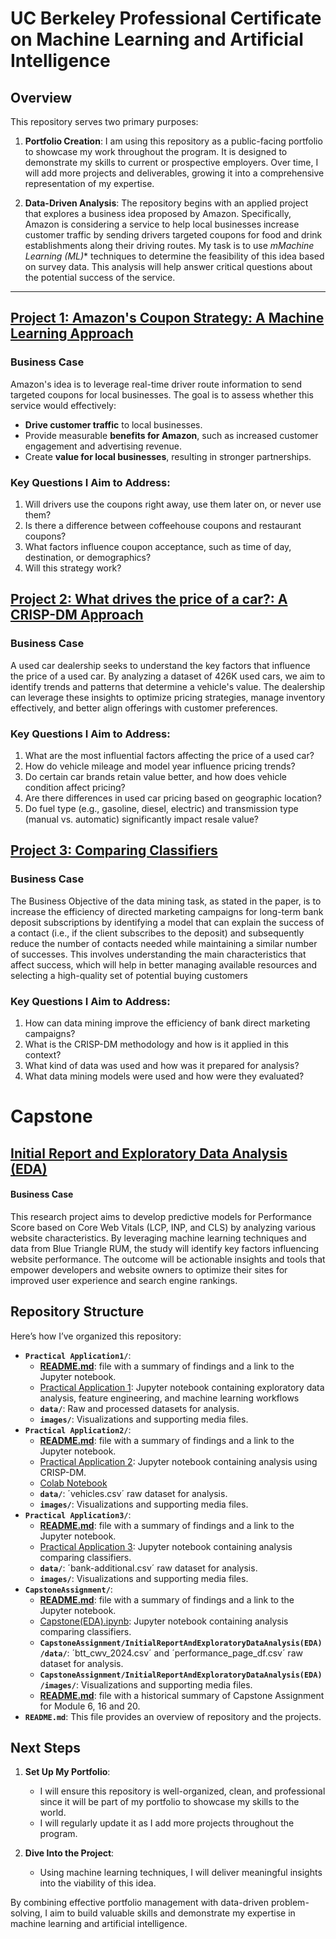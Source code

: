 # UC Berkeley Professional Certificate on Machine Learning and Artificial Intelligence

## Overview

This repository serves two primary purposes:

1. **Portfolio Creation**:
   I am using this repository as a public-facing portfolio to showcase my work throughout the program. It is designed to demonstrate my skills to current or prospective employers. Over time, I will add more projects and deliverables, growing it into a comprehensive representation of my expertise.

2. **Data-Driven Analysis**:
   The repository begins with an applied project that explores a business idea proposed by Amazon. Specifically, Amazon is considering a service to help local businesses increase customer traffic by sending drivers targeted coupons for food and drink establishments along their driving routes.
   My task is to use *mMachine Learning (ML)** techniques to determine the feasibility of this idea based on survey data. This analysis will help answer critical questions about the potential success of the service.

---

## [Project 1: Amazon's Coupon Strategy: A Machine Learning Approach](Practical%20Application%201/Practical%20Application%201.ipynb)

### Business Case

Amazon's idea is to leverage real-time driver route information to send targeted coupons for local businesses. The goal is to assess whether this service would effectively:
- **Drive customer traffic** to local businesses.
- Provide measurable **benefits for Amazon**, such as increased customer engagement and advertising revenue.
- Create **value for local businesses**, resulting in stronger partnerships.

### Key Questions I Aim to Address:
1. Will drivers use the coupons right away, use them later on, or never use them?
2. Is there a difference between coffeehouse coupons and restaurant coupons?
3. What factors influence coupon acceptance, such as time of day, destination, or demographics?
4. Will this strategy work?


## [Project 2: What drives the price of a car?: A CRISP-DM Approach](Practical%20Application%201/Practical%20Application%202.ipynb)

### Business Case

A used car dealership seeks to understand the key factors that influence the price of a used car. By analyzing a dataset of 426K used cars, we aim to identify trends and patterns that determine a vehicle's value. The dealership can leverage these insights to optimize pricing strategies, manage inventory effectively, and better align offerings with customer preferences.

### Key Questions I Aim to Address:
1. What are the most influential factors affecting the price of a used car?
2. How do vehicle mileage and model year influence pricing trends? 
3. Do certain car brands retain value better, and how does vehicle condition affect pricing? 
4. Are there differences in used car pricing based on geographic location? 
5. Do fuel type (e.g., gasoline, diesel, electric) and transmission type (manual vs. automatic) significantly impact resale value?

## [Project 3: Comparing Classifiers](Practical%20Application%203/Practical%20Application%203.ipynb)

### Business Case

The Business Objective of the data mining task, as stated in the paper, is to increase the efficiency of directed marketing campaigns for long-term bank deposit subscriptions by identifying a model that can explain the success of a contact (i.e., if the client subscribes to the deposit) and subsequently reduce the number of contacts needed while maintaining a similar number of successes. This involves understanding the main characteristics that affect success, which will help in better managing available resources and selecting a high-quality set of potential buying customers

### Key Questions I Aim to Address:
1. How can data mining improve the efficiency of bank direct marketing campaigns?
2. What is the CRISP-DM methodology and how is it applied in this context?
3. What kind of data was used and how was it prepared for analysis?
4. What data mining models were used and how were they evaluated?

# Capstone

## [Initial Report and Exploratory Data Analysis (EDA)](CapstoneAssignment/InitialReportAndExploratoryDataAnalysis(EDA)/Capstone(EDA).ipynb)

#### Business Case

This research project aims to develop predictive models for Performance Score based on Core Web Vitals (LCP, INP, and CLS) by analyzing various website characteristics. By leveraging machine learning techniques and data from Blue Triangle RUM, the study will identify key factors influencing website performance. The outcome will be actionable insights and tools that empower developers and website owners to optimize their sites for improved user experience and search engine rankings.

## Repository Structure

Here’s how I’ve organized this repository:

- **`Practical Application1/`**:
    - **[README.md](Practical%20Application%201/README.md)**: file with a summary of findings and a link to the Jupyter notebook.
    - [Practical Application 1](Practical%20Application%201/Practical%20Application%201.ipynb): Jupyter notebook containing exploratory data analysis, feature engineering, and machine learning workflows
    - **`data/`**: Raw and processed datasets for analysis.
    - **`images/`**: Visualizations and supporting media files.
- **`Practical Application2/`**:
    - **[README.md](Practical%20Application%202/README.md)**: file with a summary of findings and a link to the Jupyter notebook.
    - [Practical Application 2](Practical%20Application%202/Practical%20Application%202.ipynb): Jupyter notebook containing analysis using CRISP-DM.
    - [Colab Notebook](https://colab.research.google.com/drive/12HP7MfVSIuoIn7-hQCa9PPx_IHdGqTYS?usp=sharing)
    - **`data/`**: ´vehicles.csv´ raw dataset for analysis.
    - **`images/`**: Visualizations and supporting media files.
- **`Practical Application3/`**:
    - **[README.md](Practical%20Application%203/README.md)**: file with a summary of findings and a link to the Jupyter notebook.
    - [Practical Application 3](Practical%20Application%203/Practical%20Application%203.ipynb): Jupyter notebook containing analysis comparing classifiers.
    - **`data/`**: ´bank-additional.csv´ raw dataset for analysis.
    - **`images/`**: Visualizations and supporting media files.
- **`CapstoneAssignment/`**:
    - **[README.md](CapstoneAssignment/InitialReportAndExploratoryDataAnalysis(EDA)/README.md)**: file with a summary of findings and a link to the Jupyter notebook.
    - [Capstone(EDA).ipynb](CapstoneAssignment/InitialReportAndExploratoryDataAnalysis(EDA)/Capstone(EDA).ipynb): Jupyter notebook containing analysis comparing classifiers.
    - **`CapstoneAssignment/InitialReportAndExploratoryDataAnalysis(EDA)/data/`**: ´btt_cwv_2024.csv´ and ´performance_page_df.csv´ raw dataset for analysis.
    - **`CapstoneAssignment/InitialReportAndExploratoryDataAnalysis(EDA)/images/`**: Visualizations and supporting media files.
    - **[README.md](CapstoneAssignment/README.md)**: file with a historical summary of Capstone Assignment for Module 6, 16 and 20.
- **`README.md`**: This file provides an overview of repository and the projects.

## Next Steps

1. **Set Up My Portfolio**:
   - I will ensure this repository is well-organized, clean, and professional since it will be part of my portfolio to showcase my skills to the world.
   - I will regularly update it as I add more projects throughout the program.

2. **Dive Into the Project**:
   - Using machine learning techniques, I will deliver meaningful insights into the viability of this idea.

By combining effective portfolio management with data-driven problem-solving, I aim to build valuable skills and demonstrate my expertise in machine learning and artificial intelligence.
